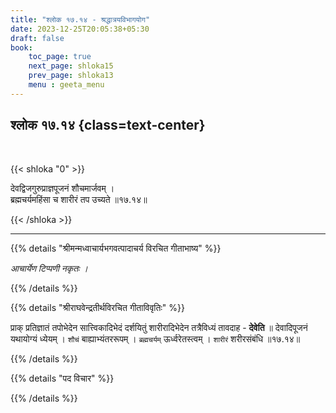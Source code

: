 ```yaml
---
title: "श्लोक १७.१४ - श्रद्धात्रयविभागयोग"
date: 2023-12-25T20:05:38+05:30
draft: false
book:
    toc_page: true
    next_page: shloka15
    prev_page: shloka13
    menu : geeta_menu
---
```




## श्लोक १७.१४ {class=text-center}

<br/>

{{< shloka  "0"  >}}

देवद्विजगुरुप्राज्ञपूजनं शौचमार्जवम् ।  
ब्रह्मचर्यमहिंसा च शारीरं तप उच्यते ॥१७.१४॥

{{< /shloka >}}

---


{{% details "श्रीमन्मध्वाचार्यभगवत्पादाचर्य विरचित  गीताभाष्य" %}}

*आचार्येण टिप्पणी नकृतः ।*

{{% /details %}}



{{% details "श्रीराघवेन्द्रतीर्थविरचित गीताविवृतिः" %}}

प्राक्‌ प्रतिज्ञातं तपोभेदेन सात्त्विकादिभेदं दर्शयितुं
शारीरादिभेदेन तत्रैविध्यं तावदाह - **देवेति** ॥ देवादिपूजनं
यथायोग्यं ध्येयम्‌ । `शौचं` बाह्याभ्यंतररूपम्‌ । 
`ब्रह्मचर्यम्` ऊर्ध्वरेतस्त्वम्‌ । `शारीरं` शरीरसंबंधि ॥१७.१४॥ 

{{% /details %}}



{{% details "पद विचार" %}}


{{% /details %}}
